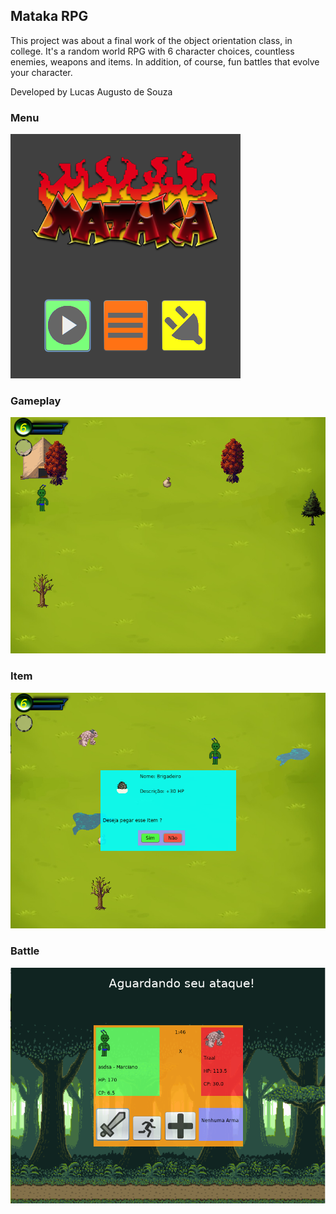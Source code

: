 ## Mataka RPG

This project was about a final work of the object orientation class, in college. 
It's a random world RPG with 6 character choices, countless enemies, weapons and items. 
In addition, of course, fun battles that evolve your character.

Developed by Lucas Augusto de Souza

### Menu
![Alt text](prints/print1.png)

### Gameplay
![Alt text](prints/print2.png)

### Item
![Alt text](prints/print3.png)

### Battle
![Alt text](prints/print4.png)